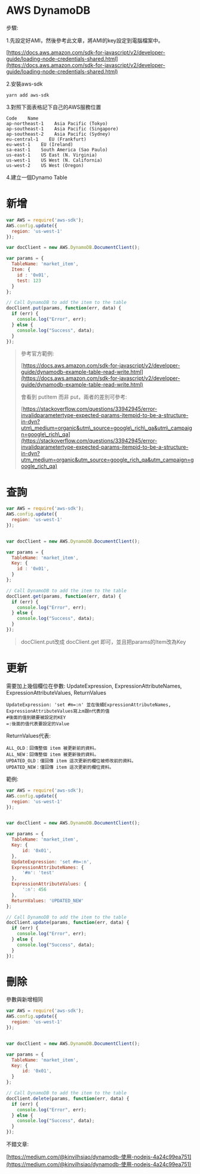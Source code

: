 # AWS DynamoDB

>

步驟:

1.先設定好AMI，然後參考此文章，將AMI的key設定到電腦檔案中。

[https://docs.aws.amazon.com/sdk-for-javascript/v2/developer-guide/loading-node-credentials-shared.html](https://docs.aws.amazon.com/sdk-for-javascript/v2/developer-guide/loading-node-credentials-shared.html)

2.安裝aws-sdk

```
yarn add aws-sdk
```

3.對照下面表格記下自己的AWS服務位置

```
Code    Name
ap-northeast-1    Asia Pacific (Tokyo)
ap-southeast-1    Asia Pacific (Singapore)
ap-southeast-2    Asia Pacific (Sydney)
eu-central-1    EU (Frankfurt)
eu-west-1    EU (Ireland)
sa-east-1    South America (Sao Paulo)
us-east-1    US East (N. Virginia)
us-west-1    US West (N. California)
us-west-2    US West (Oregon)
```

4.建立一個Dynamo Table

# 新增

```js
var AWS = require('aws-sdk');
AWS.config.update({
  region: 'us-west-1'
});

var docClient = new AWS.DynamoDB.DocumentClient();

var params = {
  TableName: 'market_item',
  Item: {
    id : '0x01',
    test: 123
  }
};

// Call DynamoDB to add the item to the table
docClient.put(params, function(err, data) {
  if (err) {
    console.log("Error", err);
  } else {
    console.log("Success", data);
  }
});
```

> 參考官方範例:
>
> [https://docs.aws.amazon.com/sdk-for-javascript/v2/developer-guide/dynamodb-example-table-read-write.html](https://docs.aws.amazon.com/sdk-for-javascript/v2/developer-guide/dynamodb-example-table-read-write.html)
>
> 會看到 putItem 而非 put，兩者的差別可參考:
>
> [https://stackoverflow.com/questions/33942945/error-invalidparametertype-expected-params-itempid-to-be-a-structure-in-dyn?utm\_medium=organic&utm\_source=google\_rich\_qa&utm\_campaign=google\_rich\_qa](https://stackoverflow.com/questions/33942945/error-invalidparametertype-expected-params-itempid-to-be-a-structure-in-dyn?utm_medium=organic&utm_source=google_rich_qa&utm_campaign=google_rich_qa)

# 查詢

```js
var AWS = require('aws-sdk');
AWS.config.update({
  region: 'us-west-1'
});


var docClient = new AWS.DynamoDB.DocumentClient();

var params = {
  TableName: 'market_item',
  Key: {
    id : '0x01',
  }
};

// Call DynamoDB to add the item to the table
docClient.get(params, function(err, data) {
  if (err) {
    console.log("Error", err);
  } else {
    console.log("Success", data);
  }
});
```

> docClient.put改成 docClient.get 即可，並且把params的Item改為Key

# 更新

需要加上幾個欄位在參數: UpdateExpression, ExpressionAttributeNames, ExpressionAttributeValues, ReturnValues

```
UpdateExpression: 'set #m=:n' 並在後續ExpressionAttributeNames, ExpressionAttributeValues寫上m跟n代表的值
#後面的值到錶要被設定的KEY   
=:後面的值代表要設定的Value
```

ReturnValues代表:

```
ALL_OLD：回傳整個 item 被更新前的資料。
ALL_NEW：回傳整個 item 被更新後的資料。
UPDATED_OLD：僅回傳 item 這次更新的欄位被修改前的資料。
UPDATED_NEW：僅回傳 item 這次更新的欄位資料。
```

範例:

```js
var AWS = require('aws-sdk');
AWS.config.update({
  region: 'us-west-1'
});


var docClient = new AWS.DynamoDB.DocumentClient();

var params = {
  TableName: 'market_item',
  Key: {
      id: '0x01',
  },
  UpdateExpression: 'set #m=:n',
  ExpressionAttributeNames: {
      '#m': 'test'
  },
  ExpressionAttributeValues: {
      ':n': 456
  },
  ReturnValues: 'UPDATED_NEW'
};

// Call DynamoDB to add the item to the table
docClient.update(params, function(err, data) {
  if (err) {
    console.log("Error", err);
  } else {
    console.log("Success", data);
  }
});
```

# 刪除

參數與新增相同

```js
var AWS = require('aws-sdk');
AWS.config.update({
  region: 'us-west-1'
});


var docClient = new AWS.DynamoDB.DocumentClient();

var params = {
  TableName: 'market_item',
  Key: {
      id: '0x01',
  }
};

// Call DynamoDB to add the item to the table
docClient.delete(params, function(err, data) {
  if (err) {
    console.log("Error", err);
  } else {
    console.log("Success", data);
  }
});
```

不錯文章:

[https://medium.com/@kinvilhsiao/dynamodb-使用-nodejs-4a24c99ea751](https://medium.com/@kinvilhsiao/dynamodb-使用-nodejs-4a24c99ea751)


